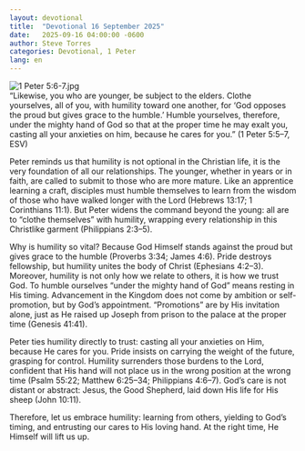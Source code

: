 ```yaml
---
layout: devotional
title:  "Devotional 16 September 2025"
date:   2025-09-16 04:00:00 -0600
author: Steve Torres
categories: Devotional, 1 Peter
lang: en
---
```

<img src="https://sitemedia.esteeb.com/file/esteebcomsitemedia/devotional_images/1+Peter/1Pe-5_6-7.jpg?raw=true" alt="1 Peter 5:6-7.jpg" style="max-width: 100%; height: auto;">

<div class="scripture">
  “Likewise, you who are younger, be subject to the elders. Clothe yourselves, all of you, with humility toward one another, for ‘God opposes the proud but gives grace to the humble.’ Humble yourselves, therefore, under the mighty hand of God so that at the proper time he may exalt you, casting all your anxieties on him, because he cares for you.” (1 Peter 5:5–7, ESV)
</div>

Peter reminds us that humility is not optional in the Christian life, it is the very foundation of all our relationships. The younger, whether in years or in faith, are called to submit to those who are more mature. Like an apprentice learning a craft, disciples must humble themselves to learn from the wisdom of those who have walked longer with the Lord (Hebrews 13:17; 1 Corinthians 11:1). But Peter widens the command beyond the young: all are to “clothe themselves” with humility, wrapping every relationship in this Christlike garment (Philippians 2:3–5).

Why is humility so vital? Because God Himself stands against the proud but gives grace to the humble (Proverbs 3:34; James 4:6). Pride destroys fellowship, but humility unites the body of Christ (Ephesians 4:2–3). Moreover, humility is not only how we relate to others, it is how we trust God. To humble ourselves “under the mighty hand of God” means resting in His timing. Advancement in the Kingdom does not come by ambition or self-promotion, but by God’s appointment. “Promotions” are by His invitation alone, just as He raised up Joseph from prison to the palace at the proper time (Genesis 41:41).

Peter ties humility directly to trust: casting all your anxieties on Him, because He cares for you. Pride insists on carrying the weight of the future, grasping for control. Humility surrenders those burdens to the Lord, confident that His hand will not place us in the wrong position at the wrong time (Psalm 55:22; Matthew 6:25–34; Philippians 4:6–7). God’s care is not distant or abstract: Jesus, the Good Shepherd, laid down His life for His sheep (John 10:11).

Therefore, let us embrace humility: learning from others, yielding to God’s timing, and entrusting our cares to His loving hand. At the right time, He Himself will lift us up.
